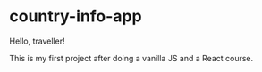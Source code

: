 # country-info-app

Hello, traveller!

This is my first project after doing a vanilla JS and a React course.
